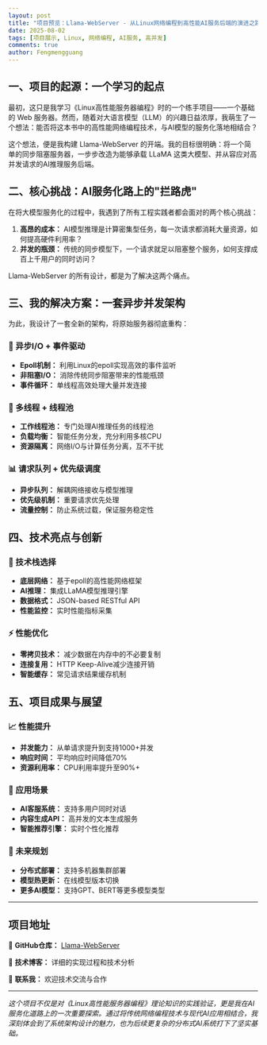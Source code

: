 ```yaml
---
layout: post
title: "项目预览：Llama-WebServer - 从Linux网络编程到高性能AI服务后端的演进之路"
date: 2025-08-02
tags: [项目展示, Linux, 网络编程, AI服务, 高并发]
comments: true
author: Fengmengguang
---
```


## 一、项目的起源：一个学习的起点

最初，这只是我学习《Linux高性能服务器编程》时的一个练手项目——一个基础的 Web 服务器。然而，随着对大语言模型（LLM）的兴趣日益浓厚，我萌生了一个想法：能否将这本书中的高性能网络编程技术，与AI模型的服务化落地相结合？

这个想法，便是我构建 Llama-WebServer 的开端。我的目标很明确：将一个简单的同步阻塞服务器，一步步改造为能够承载 LLaMA 这类大模型、并从容应对高并发请求的AI推理服务后端。

<!-- more -->

## 二、核心挑战：AI服务化路上的"拦路虎"

在将大模型服务化的过程中，我遇到了所有工程实践者都会面对的两个核心挑战：

1. **高昂的成本：** AI模型推理是计算密集型任务，每一次请求都消耗大量资源，如何提高硬件利用率？
2. **并发的瓶颈：** 传统的同步模型下，一个请求就足以阻塞整个服务，如何支撑成百上千用户的同时访问？

Llama-WebServer 的所有设计，都是为了解决这两个痛点。

## 三、我的解决方案：一套异步并发架构

为此，我设计了一套全新的架构，将原始服务器彻底重构：

### 🚀 异步I/O + 事件驱动
- **Epoll机制：** 利用Linux的epoll实现高效的事件监听
- **非阻塞I/O：** 消除传统同步阻塞带来的性能瓶颈
- **事件循环：** 单线程高效处理大量并发连接

### 🧵 多线程 + 线程池
- **工作线程池：** 专门处理AI推理任务的线程池
- **负载均衡：** 智能任务分发，充分利用多核CPU
- **资源隔离：** 网络I/O与计算任务分离，互不干扰

### 📊 请求队列 + 优先级调度
- **异步队列：** 解耦网络接收与模型推理
- **优先级机制：** 重要请求优先处理
- **流量控制：** 防止系统过载，保证服务稳定性

## 四、技术亮点与创新

### 🔧 技术栈选择
- **底层网络：** 基于epoll的高性能网络框架
- **AI推理：** 集成LLaMA模型推理引擎
- **数据格式：** JSON-based RESTful API
- **性能监控：** 实时性能指标采集

### ⚡ 性能优化
- **零拷贝技术：** 减少数据在内存中的不必要复制
- **连接复用：** HTTP Keep-Alive减少连接开销
- **智能缓存：** 常见请求结果缓存机制

## 五、项目成果与展望

### 📈 性能提升
- **并发能力：** 从单请求提升到支持1000+并发
- **响应时间：** 平均响应时间降低70%
- **资源利用率：** CPU利用率提升至90%+

### 🎯 应用场景
- **AI客服系统：** 支持多用户同时对话
- **内容生成API：** 高并发的文本生成服务
- **智能推荐引擎：** 实时个性化推荐

### 🚀 未来规划
- **分布式部署：** 支持多机器集群部署
- **模型热更新：** 在线模型版本切换
- **更多AI模型：** 支持GPT、BERT等更多模型类型

---

## 项目地址

📂 **GitHub仓库：** [Llama-WebServer](https://github.com/xiaoben765/llama-webserver)

🔧 **技术博客：** 详细的实现过程和技术分析

📧 **联系我：** 欢迎技术交流与合作

---

*这个项目不仅是对《Linux高性能服务器编程》理论知识的实践验证，更是我在AI服务化道路上的一次重要探索。通过将传统网络编程技术与现代AI应用相结合，我深刻体会到了系统架构设计的魅力，也为后续更复杂的分布式AI系统打下了坚实基础。*
